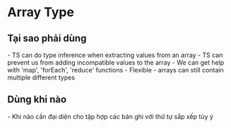 # Array Type

## Tại sao phải dùng

\- TS can do type inference when extracting values from an array
\- TS can prevent us from adding incompatible values to the array
\- We can get help with 'map', 'forEach', 'reduce' functions
\- Flexible - arrays can still contain multiple different types

## Dùng khi nào

\- Khi nào cần đại diện cho tập hợp các bản ghi với thứ tự sắp xếp tùy ý
